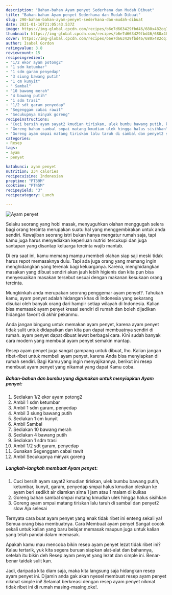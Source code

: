 ```yaml
---
description: "Bahan-bahan Ayam penyet Sederhana dan Mudah Dibuat"
title: "Bahan-bahan Ayam penyet Sederhana dan Mudah Dibuat"
slug: 290-bahan-bahan-ayam-penyet-sederhana-dan-mudah-dibuat
date: 2021-01-16T21:05:43.537Z
image: https://img-global.cpcdn.com/recipes/b6e7d663429fbd46/680x482cq70/ayam-penyet-foto-resep-utama.jpg
thumbnail: https://img-global.cpcdn.com/recipes/b6e7d663429fbd46/680x482cq70/ayam-penyet-foto-resep-utama.jpg
cover: https://img-global.cpcdn.com/recipes/b6e7d663429fbd46/680x482cq70/ayam-penyet-foto-resep-utama.jpg
author: Isabel Gordon
ratingvalue: 3.8
reviewcount: 15
recipeingredient:
- "1/2 ekor ayam potong2"
- "1 sdm ketumbar"
- "1 sdm garam penyedap"
- "3 siung bawang putih"
- "1 cm kunyit"
- " Sambal"
- "10 bawang merah"
- "4 bawang putih"
- "1 sdm trasi"
- "1/2 sdt garam penyedap"
- "Segenggam cabai rawit"
- "Secukupnya minyak goreng"
recipeinstructions:
- "Cuci bersih ayam sayat2 kmudian tiriskan, ulek bumbu bawang putih, ketumbar, kunyit, garam, penyedap smpai halus kmudian oleskan ke ayam beri sedikit air diamkan slma 1 jam atau 1 malam di kulkas"
- "Goreng bahan sambal smpai matang kmudian ulek hingga halus sisihkan"
- "Goreng ayam smpai matang tiriskan lalu taruh di sambal dan penyet2 slow Aja selesai"
categories:
- Resep
tags:
- ayam
- penyet

katakunci: ayam penyet 
nutrition: 234 calories
recipecuisine: Indonesian
preptime: "PT39M"
cooktime: "PT45M"
recipeyield: "3"
recipecategory: Lunch

---
```



![Ayam penyet](https://img-global.cpcdn.com/recipes/b6e7d663429fbd46/680x482cq70/ayam-penyet-foto-resep-utama.jpg)

Selaku seorang yang hobi masak, menyuguhkan olahan menggugah selera bagi orang tercinta merupakan suatu hal yang menggembirakan untuk anda sendiri. Kewajiban seorang istri bukan hanya mengatur rumah saja, tapi kamu juga harus menyediakan keperluan nutrisi tercukupi dan juga santapan yang disantap keluarga tercinta wajib mantab.

Di era  saat ini, kamu memang mampu membeli olahan siap saji meski tidak harus repot memasaknya dulu. Tapi ada juga orang yang memang ingin menghidangkan yang terenak bagi keluarganya. Karena, menghidangkan masakan yang dibuat sendiri akan jauh lebih higienis dan kita pun bisa menyesuaikan masakan tersebut sesuai dengan makanan kesukaan orang tercinta. 



Mungkinkah anda merupakan seorang penggemar ayam penyet?. Tahukah kamu, ayam penyet adalah hidangan khas di Indonesia yang sekarang disukai oleh banyak orang dari hampir setiap wilayah di Indonesia. Kalian bisa memasak ayam penyet kreasi sendiri di rumah dan boleh dijadikan hidangan favorit di akhir pekanmu.

Anda jangan bingung untuk memakan ayam penyet, karena ayam penyet tidak sulit untuk didapatkan dan kita pun dapat membuatnya sendiri di rumah. ayam penyet dapat dibuat lewat berbagai cara. Kini sudah banyak cara modern yang membuat ayam penyet semakin mantap.

Resep ayam penyet juga sangat gampang untuk dibuat, lho. Kalian jangan ribet-ribet untuk membeli ayam penyet, karena Anda bisa menyiapkan di rumah sendiri. Bagi Kamu yang ingin menyajikannya, berikut ini resep membuat ayam penyet yang nikamat yang dapat Kamu coba.

<!--inarticleads1-->

##### Bahan-bahan dan bumbu yang digunakan untuk menyiapkan Ayam penyet:

1. Sediakan 1/2 ekor ayam potong2
1. Ambil 1 sdm ketumbar
1. Ambil 1 sdm garam, penyedap
1. Ambil 3 siung bawang putih
1. Sediakan 1 cm kunyit
1. Ambil  Sambal
1. Sediakan 10 bawang merah
1. Sediakan 4 bawang putih
1. Sediakan 1 sdm trasi
1. Ambil 1/2 sdt garam, penyedap
1. Gunakan Segenggam cabai rawit
1. Ambil Secukupnya minyak goreng




<!--inarticleads2-->

##### Langkah-langkah membuat Ayam penyet:

1. Cuci bersih ayam sayat2 kmudian tiriskan, ulek bumbu bawang putih, ketumbar, kunyit, garam, penyedap smpai halus kmudian oleskan ke ayam beri sedikit air diamkan slma 1 jam atau 1 malam di kulkas
1. Goreng bahan sambal smpai matang kmudian ulek hingga halus sisihkan
1. Goreng ayam smpai matang tiriskan lalu taruh di sambal dan penyet2 slow Aja selesai




Ternyata cara buat ayam penyet yang enak tidak ribet ini enteng sekali ya! Semua orang bisa membuatnya. Cara Membuat ayam penyet Sangat cocok sekali untuk kalian yang baru belajar memasak maupun juga untuk kalian yang telah pandai dalam memasak.

Apakah kamu mau mencoba bikin resep ayam penyet lezat tidak ribet ini? Kalau tertarik, yuk kita segera buruan siapkan alat-alat dan bahannya, setelah itu bikin deh Resep ayam penyet yang lezat dan simple ini. Benar-benar taidak sulit kan. 

Jadi, daripada kita diam saja, maka kita langsung saja hidangkan resep ayam penyet ini. Dijamin anda gak akan nyesel membuat resep ayam penyet nikmat simple ini! Selamat berkreasi dengan resep ayam penyet nikmat tidak ribet ini di rumah masing-masing,oke!.


